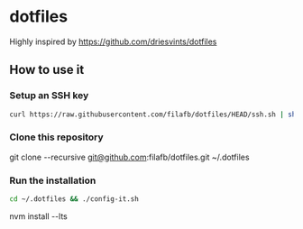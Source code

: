 # dotfiles

Highly inspired by https://github.com/driesvints/dotfiles

## How to use it

### Setup an SSH key

```bash
curl https://raw.githubusercontent.com/filafb/dotfiles/HEAD/ssh.sh | sh -s "<your-email-address>"
```

### Clone this repository
git clone --recursive git@github.com:filafb/dotfiles.git ~/.dotfiles

### Run the installation

```bash
cd ~/.dotfiles && ./config-it.sh
```

nvm install --lts
